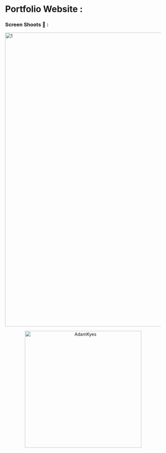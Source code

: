 # Portfolio Website :
 
### Screen Shoots 📸 :

<img width="949" alt="1" src="https://github.com/moadhamousti/Portfolio/assets/118165767/12a41c91-8ef8-4192-919d-7e61b1b63ad7">


<p align="center">
  <img width="377" alt="AdamKyes" src="https://github.com/moadhamousti/Portfolio/assets/118165767/1b2f4216-4a44-4344-813d-2dcece0967b4">
</p>



